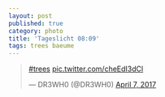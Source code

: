 ```yaml
---
layout: post
published: true
category: photo
title: 'Tageslicht 08:09'
tags: trees baeume
---
```

<blockquote class="twitter-tweet"><p lang="und" dir="ltr"><a href="https://twitter.com/hashtag/trees?src=hash">#trees</a> <a href="https://t.co/cheEdI3dCl">pic.twitter.com/cheEdI3dCl</a></p>&mdash; DR3WH0 (@DR3WH0) <a href="https://twitter.com/DR3WH0/status/850334714514878466">April 7, 2017</a></blockquote>
<script async src="//platform.twitter.com/widgets.js" charset="utf-8"></script>
